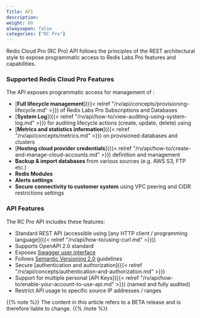 ```yaml
---
Title: API
description:
weight: 80
alwaysopen: false
categories: ["RC Pro"]
---
```

Redis Cloud Pro (RC Pro) API follows the principles of the REST architectural style to expose programmatic access to Redis Labs Pro features and capabilities.

### Supported Redis Cloud Pro Features

The API exposes programmatic access for management of :

- [**Full lifecycle management**]({{< relref  "/rv/api/concepts/provisioning-lifecycle.md" >}}) of Redis Labs Pro Subscriptions and Databases
- [**System Log**]({{< relref  "/rv/api/how-to/view-auditing-using-system-log.md" >}}) for auditing lifecycle actions (create, update, delete) using
- [**Metrics and statistics information**]({{< relref  "/rv/api/concepts/metrics.md" >}}) on provisioned databases and clusters
- [**Hosting cloud provider credentials**]({{< relref  "/rv/api/how-to/create-and-manage-cloud-accounts.md" >}}) definition and management
- **Backup & import databases** from various sources (e.g. AWS S3, FTP etc.)
- **Redis Modules**
- **Alerts settings**
- **Secure connectivity to customer system** using VPC peering and CIDR restrictions settings

### API Features

The RC Pro API includes these features:

- Standard REST API (accessible using [any HTTP client / programming language]({{< relref  "/rv/api/how-to/using-curl.md" >}}))
- Supports OpenAPI 2.0 standard
- Exposes [Swagger user interface](https://api-beta1.redislabs.com/beta1/swagger-ui.html)
- Follows [Semantic Versioning 2.0](https://semver.org/#semantic-versioning-200) guidelines
- Secure [authentication and authorization]({{< relref  "/rv/api/concepts/authentication-and-authorization.md" >}})
- Support for multiple personal [API Keys]({{< relref  "/rv/api/how-to/enable-your-account-to-use-api.md" >}}) (named and fully audited)
- Restrict API usage to specific source IP addresses / ranges

{{% note %}}
The content in this article refers to a BETA release and is therefore liable to change.
{{% /note %}}
